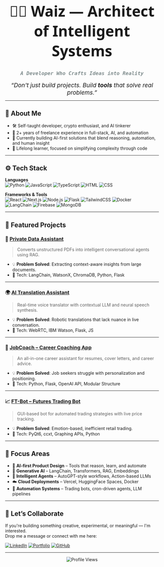 <!-- Custom Techno Font Styling (only works on some markdown renderers like GitHub web view) -->
<h1 align="center" style="font-family:'Segoe UI', Tahoma, Geneva, Verdana, sans-serif; font-size: 3rem; font-weight: 900;">
  👨‍💻 Waiz — Architect of Intelligent Systems
</h1>

<h3 align="center" style="font-family: Consolas, monospace; font-style: italic; color: #7f8c8d;">
  A Developer Who Crafts Ideas into Reality
</h3>

<p align="center">
  <em style="font-size: 1.2rem;">“Don't just build projects. Build <strong>tools</strong> that solve real problems.”</em>
</p>

---

## 🧠 About Me

- 🛠️ Self-taught developer, crypto enthusiast, and AI tinkerer  
- 💼 2+ years of freelance experience in full-stack, AI, and automation  
- 🧩 Currently building AI-first solutions that blend reasoning, automation, and human insight  
- 🧠 Lifelong learner, focused on simplifying complexity through code  

---

## ⚙️ Tech Stack

**Languages**  
![Python](https://img.shields.io/badge/-Python-3776AB?style=flat&logo=python&logoColor=white)
![JavaScript](https://img.shields.io/badge/-JavaScript-F7DF1E?style=flat&logo=javascript&logoColor=black)
![TypeScript](https://img.shields.io/badge/-TypeScript-3178C6?style=flat&logo=typescript&logoColor=white)
![HTML](https://img.shields.io/badge/-HTML5-E34F26?style=flat&logo=html5&logoColor=white)
![CSS](https://img.shields.io/badge/-CSS3-1572B6?style=flat&logo=css3)

**Frameworks & Tools**  
![React](https://img.shields.io/badge/-React-61DAFB?style=flat&logo=react&logoColor=black)
![Next.js](https://img.shields.io/badge/-Next.js-000000?style=flat&logo=next.js)
![Node.js](https://img.shields.io/badge/-Node.js-339933?style=flat&logo=node.js)
![Flask](https://img.shields.io/badge/-Flask-000000?style=flat&logo=flask)
![TailwindCSS](https://img.shields.io/badge/-TailwindCSS-38B2AC?style=flat&logo=tailwind-css)
![Docker](https://img.shields.io/badge/-Docker-2496ED?style=flat&logo=docker)
![LangChain](https://img.shields.io/badge/-LangChain-FFB200?style=flat&logo=langchain)
![Firebase](https://img.shields.io/badge/-Firebase-FFCA28?style=flat&logo=firebase)
![MongoDB](https://img.shields.io/badge/-MongoDB-47A248?style=flat&logo=mongodb)

---

## 📌 Featured Projects

### 🔐 [Private Data Assistant](https://huggingface.co/spaces/waize333/private-data-assistant)
> Converts unstructured PDFs into intelligent conversational agents using RAG.

- 💡 **Problem Solved**: Extracting context-aware insights from large documents.  
- 🔧 Tech: LangChain, WatsonX, ChromaDB, Python, Flask

---

### 🌍 [AI Translation Assistant](https://huggingface.co/spaces/waize333/ai-translation-assistant)
> Real-time voice translator with contextual LLM and neural speech synthesis.

- 💡 **Problem Solved**: Robotic translations that lack nuance in live conversation.  
- 🔧 Tech: WebRTC, IBM Watson, Flask, JS

---

### 💼 [JobCoach – Career Coaching App](https://huggingface.co/spaces/waize333/JobCoach)
> An all-in-one career assistant for resumes, cover letters, and career advice.

- 💡 **Problem Solved**: Job seekers struggle with personalization and positioning.  
- 🔧 Tech: Python, Flask, OpenAI API, Modular Structure

---

### 📈 [FT-Bot – Futures Trading Bot](https://github.com/waize333/Ft-Bot)
> GUI-based bot for automated trading strategies with live price tracking.

- 💡 **Problem Solved**: Emotion-based, inefficient retail trading.  
- 🔧 Tech: PyQt6, ccxt, Graphing APIs, Python

---

## 🔭 Focus Areas

- 🤖 **AI-first Product Design** – Tools that reason, learn, and automate  
- 🧬 **Generative AI** – LangChain, Transformers, RAG, Embeddings  
- 🧠 **Intelligent Agents** – AutoGPT-style workflows, Action-based LLMs  
- ☁️ **Cloud Deployments** – Vercel, HuggingFace Spaces, Docker  
- 🧰 **Automation Systems** – Trading bots, cron-driven agents, LLM pipelines  

---

## 🤝 Let’s Collaborate

If you're building something creative, experimental, or meaningful — I'm interested.  
Drop me a message or connect with me here:

[![LinkedIn](https://img.shields.io/badge/-LinkedIn-0077B5?style=flat&logo=linkedin&logoColor=white)](https://linkedin.com/in/waize333)
[![Portfolio](https://img.shields.io/badge/-My%20Portfolio-000000?style=flat&logo=vercel&logoColor=white)](https://waize333.vercel.app)
[![GitHub](https://img.shields.io/badge/-GitHub-181717?style=flat&logo=github&logoColor=white)](https://github.com/waize333)

---

<p align="center">
  <img src="https://komarev.com/ghpvc/?username=waize333&style=flat-square&color=blue" alt="Profile Views" />
</p>

<!-- Optional GitHub stats -->
<!--
<p align="center">
  <img src="https://github-readme-stats.vercel.app/api?username=waize333&show_icons=true&theme=tokyonight" />
</p>
-->
